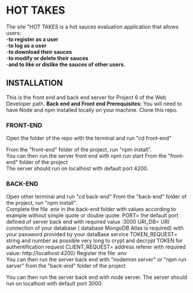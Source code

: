 # HOT TAKES

The site "HOT TAKES is a hot sauces evaluation application that allows users:
<br>
-**to register as a user**
<br>
-**to log as a user**
 <br>
-**to download their sauces**
<br>
-**to modify or delete their sauces**
<br>
-**and to like or dislike the sauces of other users.**

## INSTALLATION
This is the front end and back end server for Project 6 of the Web Developer path.
**Back end and Front end Prerequisites:** You will need to have Node and npm installed locally on your machine.
Clone this repo.

### FRONT-END
Open the folder of the repo with the terminal and run "cd front-end"

From the "front-end" folder of the project, run "npm install".<br>
You can then run the server front end with npm run start From the "front-end" folder of the project <br>
The server should run on localhost with default port 4200.

### BACK-END
Open other terminal  and run "cd back-end"
From the "back-end" folder of the project, run "npm install".
<br>
Complete the file .env in the back-end folder with values according to example without simple quote or double quote:
PORT= the default port defined of server back end with required value :3000
URI_DB= URI connection  of your database ( database MongoDB Atlas is required) with your password provided by your dataBase service
TOKEN_REQUEST= string and number as possible  very long to crypt and decrypt TOKEN for authentification request 
CLIENT_REQUEST= address referer with required value: http://localhost:4200/
Register the file .env
<br>
You can then run the server back end  with "nodemon server" or "npm run server" from the "back-end" folder of the project 







You can then run the server back end with node server. The server should run on localhost with default port 3000.
